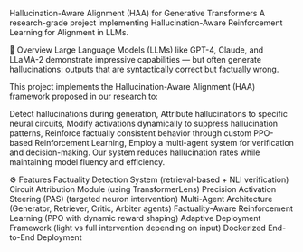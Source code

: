 Hallucination-Aware Alignment (HAA) for Generative Transformers
A research-grade project implementing Hallucination-Aware Reinforcement Learning for Alignment in LLMs.

🧠 Overview
Large Language Models (LLMs) like GPT-4, Claude, and LLaMA-2 demonstrate impressive capabilities — but often generate hallucinations: outputs that are syntactically correct but factually wrong.

This project implements the Hallucination-Aware Alignment (HAA) framework proposed in our research to:

Detect hallucinations during generation,
Attribute hallucinations to specific neural circuits,
Modify activations dynamically to suppress hallucination patterns,
Reinforce factually consistent behavior through custom PPO-based Reinforcement Learning,
Employ a multi-agent system for verification and decision-making.
Our system reduces hallucination rates while maintaining model fluency and efficiency.

⚙️ Features
Factuality Detection System (retrieval-based + NLI verification)
Circuit Attribution Module (using TransformerLens)
Precision Activation Steering (PAS) (targeted neuron intervention)
Multi-Agent Architecture (Generator, Retriever, Critic, Arbiter agents)
Factuality-Aware Reinforcement Learning (PPO with dynamic reward shaping)
Adaptive Deployment Framework (light vs full intervention depending on input)
Dockerized End-to-End Deployment
